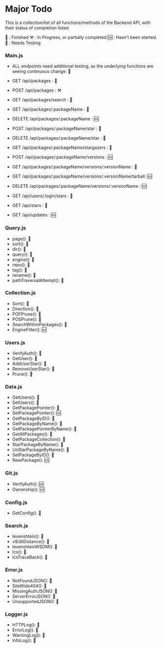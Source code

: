 # Major Todo

This is a collection/list of all functions/methods of the Backend API, with their status of completion listed.

🏁 : Finished
⚒ : In Progress, or partially completed
🆘 : Hasn't been started.
🧪 : Needs Testing

### Main.js

* ALL endpoints need additional testing, as the underlying functions are seeing continuous change: 🧪

* GET /api/packages : 🏁
* POST /api/packages : ⚒
* GET /api/packages/search : 🏁
* GET /api/packages/:packageName : 🏁
* DELETE /api/packages/:packageName : 🆘
* POST /api/packages/:packageName/star : 🏁
* DELETE /api/packages/:packageName/star : 🏁
* GET /api/packages/:packageName/stargazers : 🏁
* POST /api/packages/:packageName/versions : 🆘
* GET /api/packages/:packageName/versions/:versionName : 🏁
* GET /api/packages/:packageName/versions/:versionName/tarball: 🆘
* DELETE /api/packages/:packageName/versions/:versionName : 🆘
* GET /api/users/:login/stars : 🏁
* GET /api/stars : 🏁
* GET /api/updates : 🆘

### Query.js

* page(): 🏁
* sort(): 🏁
* dir(): 🏁
* query(): 🏁
* engine(): 🏁
* repo(): 🏁
* tag(): 🏁
* rename(): 🏁
* pathTraversalAttempt(): 🏁

### Collection.js

* Sort(): 🏁
* Direction(): 🏁
* POFPrune(): 🏁
* POSPrune(): 🏁
* SearchWithinPackages(): 🏁
* EngineFilter(): 🆘

### Users.js

* VerifyAuth(): 🏁
* GetUser(): 🏁
* AddUserStar(): 🏁
* RemoveUserStar(): 🏁
* Prune(): 🏁

### Data.js

* GetUsers(): 🏁
* SetUsers(): 🏁
* GetPackagePointer(): 🏁
* SetPackagePointer(): 🆘
* GetPackageByID(): 🏁
* GetPackageByName(): 🏁
* GetPackagePointerByName(): 🏁
* GetAllPackages(): 🏁
* GetPackageCollection(): 🏁
* StarPackageByName(): 🏁
* UnStarPackageByName(): 🏁
* SetPackageByID(): 🏁
* NewPackage(): 🆘

### Git.js

* VerifyAuth(): 🆘
* Ownership(): 🆘

### Config.js

* GetConfig(): 🏁

### Search.js

* levenshtein(): 🏁
* vlEditDistance(): 🏁
* levenshteinWSDM(): 🏁
* lcs(): 🏁
* lcsTraceBack(): 🏁

### Error.js

* NotFoundJSON(): 🏁
* SiteWide404(): 🏁
* MissingAuthJSON(): 🏁
* ServerErrorJSON(): 🏁
* UnsupportedJSON(): 🏁

### Logger.js

* HTTPLog(): 🏁
* ErrorLog(): 🏁
* WarningLog(): 🏁
* InfoLog(): 🏁
